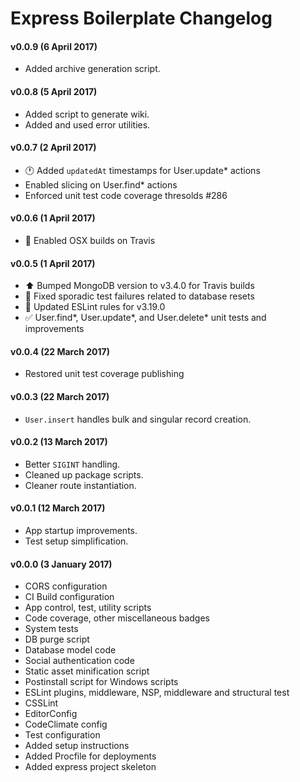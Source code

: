 # Express Boilerplate Changelog

#### v0.0.9 (6 April 2017)
* Added archive generation script.

#### v0.0.8 (5 April 2017)
* Added script to generate wiki.
* Added and used error utilities.

#### v0.0.7 (2 April 2017)
* :clock1: Added `updatedAt` timestamps for User.update* actions
* Enabled slicing on User.find* actions
* Enforced unit test code coverage thresolds #286

#### v0.0.6 (1 April 2017)
* :apple: Enabled OSX builds on Travis

#### v0.0.5 (1 April 2017)
* :arrow_up: Bumped MongoDB version to v3.4.0 for Travis builds
* :green_heart: Fixed sporadic test failures related to database resets
* :shirt: Updated ESLint rules for v3.19.0
* :white_check_mark: User.find*, User.update*, and User.delete* unit tests and improvements

#### v0.0.4 (22 March 2017)
* Restored unit test coverage publishing

#### v0.0.3 (22 March 2017)
* `User.insert` handles bulk and singular record creation.

#### v0.0.2 (13 March 2017)
* Better `SIGINT` handling.
* Cleaned up package scripts.
* Cleaner route instantiation.

#### v0.0.1 (12 March 2017)
* App startup improvements.
* Test setup simplification.

#### v0.0.0 (3 January 2017)
* CORS configuration
* CI Build configuration
* App control, test, utility scripts
* Code coverage, other miscellaneous badges
* System tests
* DB purge script
* Database model code
* Social authentication code
* Static asset minification script
* Postinstall script for Windows scripts
* ESLint plugins, middleware, NSP, middleware and structural test
* CSSLint
* EditorConfig
* CodeClimate config
* Test configuration
* Added setup instructions
* Added Procfile for deployments
* Added express project skeleton
